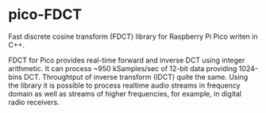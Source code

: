# pico-FDCT
Fast discrete cosine transform (FDCT) library for Raspberry Pi Pico writen in C++.

FDCT for Pico provides real-time forward and inverse DCT using integer arithmetic. It can process ~950 kSamples/sec of 12-bit data providing 1024-bins DCT. Throughtput of inverse transform (IDCT) quite the same. Using the library it is possible to process realtime audio streams in frequency domain as well as streams of higher frequencies, for example, in digital radio receivers.
